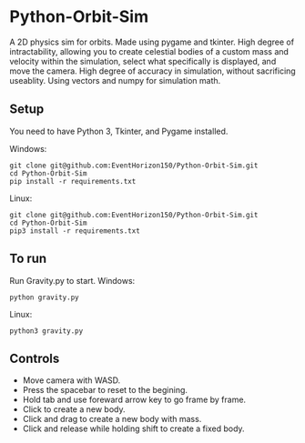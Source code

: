 # Python-Orbit-Sim
A 2D physics sim for orbits. Made using pygame and tkinter. High degree of intractability, 
allowing you to create celestial bodies of a custom mass and velocity within the simulation, 
select what specifically is displayed, and move the camera. High degree of accuracy in simulation, without sacrificing useablity. Using vectors and numpy for simulation math. 

## Setup
You need to have Python 3, Tkinter, and Pygame installed. 

Windows:
```
git clone git@github.com:EventHorizon150/Python-Orbit-Sim.git
cd Python-Orbit-Sim
pip install -r requirements.txt
```
Linux:
```
git clone git@github.com:EventHorizon150/Python-Orbit-Sim.git
cd Python-Orbit-Sim
pip3 install -r requirements.txt
```

## To run
Run Gravity.py to start.
Windows: 
```
python gravity.py
```
Linux:
```
python3 gravity.py
```
## Controls
 * Move camera with WASD. 
 * Press the spacebar to reset to the begining. 
 * Hold tab and use foreward arrow key to go frame by frame. 
 * Click to create a new body.
 * Click and drag to create a new body with mass. 
 * Click and release while holding shift to create a fixed body. 